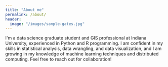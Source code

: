 ```yaml
---
title: "About me"
permalink: /about/
header:
  image: "/images/sample-gates.jpg"
---
```


I'm a data science graduate student and GIS professional at Indiana University, experienced in Python and R programming. I am confident in my skills in statistical analysis, data wrangling, and data visualization, and I am growing in my knowledge of machine learning techniques and distributed computing. Feel free to reach out for collaboration!
